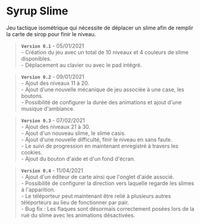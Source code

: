 # Syrup Slime

Jeu tactique isométrique qui nécessite de déplacer un slime afin de remplir la carte de sirop pour finir le niveau.<br />

> **`Version 0.1`** - 05/01/2021<br />
\- Création du jeu avec un total de 10 niveaux et 4 couleurs de slime disponibles.<br />
\- Déplacement au clavier ou avec le pad intégré.<br />

> **`Version 0.2`** - 09/01/2021<br />
\- Ajout des niveaux 11 à 20.<br />
\- Ajout d'une nouvelle mécanique de jeu associée à une case, les boutons.<br />
\- Possibilité de configurer la durée des animations et ajout d'une musique d'ambiance.<br />

> **`Version 0.3`** - 07/02/2021<br />
\- Ajout des niveaux 21 à 30.<br />
\- Ajout d'un nouveau slime, le slime casis.<br />
\- Ajout d'une nouvelle difficulté, finir le niveau en sans faute.<br />
\- Le suivi de progression en maintenant enregistré à travers les cookies.<br />
\- Ajout du bouton d'aide et d'un fond d'écran.<br />

> **`Version 0.4`** - 11/04/2021<br />
\- Ajout d'un éditeur de carte ainsi que l'onglet d'aide associé.<br />
\- Possibilité de configurer la direction vers laquelle regarde les slimes à l'apparition.<br />
\- Le téléporteur peut maintenant être relié à plusieurs autres téléporteurs au lieu de fonctionner par pair.<br />
\- Bug fix : Les flaques sont désormais correctement posées lors de la rué du slime avec les animations désactivées.<br />
